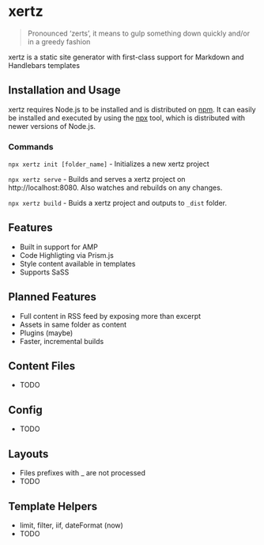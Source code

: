 # xertz

> Pronounced ‘zerts’, it means to gulp something down quickly and/or in a greedy fashion

xertz is a static site generator with first-class support for Markdown and Handlebars templates

## Installation and Usage

xertz requires Node.js to be installed and is distributed on [npm](https://npmjs.com).  It can easily be installed and executed by using the [npx](https://medium.com/@maybekatz/introducing-npx-an-npm-package-runner-55f7d4bd282b) tool, which is distributed with newer versions of Node.js.

### Commands

`npx xertz init [folder_name]` - Initializes a new xertz project

`npx xertz serve` - Builds and serves a xertz project on http://localhost:8080.  Also watches and rebuilds on any changes.

`npx xertz build` - Buids a xertz project and outputs to `_dist` folder.

## Features

- Built in support for AMP
- Code Highligting via Prism.js
- Style content available in templates
- Supports SaSS

## Planned Features

- Full content in RSS feed by exposing more than excerpt
- Assets in same folder as content
- Plugins (maybe)
- Faster, incremental builds

## Content Files

- TODO

## Config

- TODO

## Layouts

- Files prefixes with _ are not processed
- TODO

## Template Helpers

- limit, filter, iif, dateFormat (now)
- TODO
